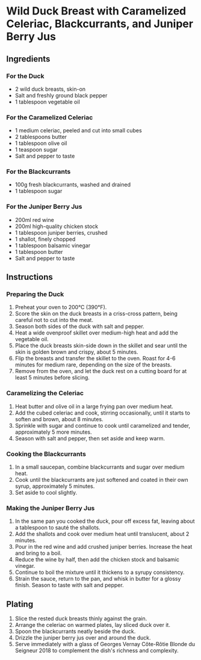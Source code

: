 # Wild Duck Breast with Caramelized Celeriac, Blackcurrants, and Juniper Berry Jus

## Ingredients

### For the Duck
- 2 wild duck breasts, skin-on
- Salt and freshly ground black pepper
- 1 tablespoon vegetable oil

### For the Caramelized Celeriac
- 1 medium celeriac, peeled and cut into small cubes
- 2 tablespoons butter
- 1 tablespoon olive oil
- 1 teaspoon sugar
- Salt and pepper to taste

### For the Blackcurrants
- 100g fresh blackcurrants, washed and drained
- 1 tablespoon sugar

### For the Juniper Berry Jus
- 200ml red wine
- 200ml high-quality chicken stock
- 1 tablespoon juniper berries, crushed
- 1 shallot, finely chopped
- 1 tablespoon balsamic vinegar
- 1 tablespoon butter
- Salt and pepper to taste

## Instructions

### Preparing the Duck
1. Preheat your oven to 200°C (390°F).
2. Score the skin on the duck breasts in a criss-cross pattern, being careful not to cut into the meat.
3. Season both sides of the duck with salt and pepper.
4. Heat a wide ovenproof skillet over medium-high heat and add the vegetable oil.
5. Place the duck breasts skin-side down in the skillet and sear until the skin is golden brown and crispy, about 5 minutes.
6. Flip the breasts and transfer the skillet to the oven. Roast for 4-6 minutes for medium rare, depending on the size of the breasts.
7. Remove from the oven, and let the duck rest on a cutting board for at least 5 minutes before slicing.

### Caramelizing the Celeriac
1. Heat butter and olive oil in a large frying pan over medium heat.
2. Add the cubed celeriac and cook, stirring occasionally, until it starts to soften and brown, about 8 minutes.
3. Sprinkle with sugar and continue to cook until caramelized and tender, approximately 5 more minutes.
4. Season with salt and pepper, then set aside and keep warm.

### Cooking the Blackcurrants
1. In a small saucepan, combine blackcurrants and sugar over medium heat.
2. Cook until the blackcurrants are just softened and coated in their own syrup, approximately 5 minutes.
3. Set aside to cool slightly.

### Making the Juniper Berry Jus
1. In the same pan you cooked the duck, pour off excess fat, leaving about a tablespoon to sauté the shallots.
2. Add the shallots and cook over medium heat until translucent, about 2 minutes.
3. Pour in the red wine and add crushed juniper berries. Increase the heat and bring to a boil.
4. Reduce the wine by half, then add the chicken stock and balsamic vinegar.
5. Continue to boil the mixture until it thickens to a syrupy consistency.
6. Strain the sauce, return to the pan, and whisk in butter for a glossy finish. Season to taste with salt and pepper.

## Plating
1. Slice the rested duck breasts thinly against the grain.
2. Arrange the celeriac on warmed plates, lay sliced duck over it.
3. Spoon the blackcurrants neatly beside the duck.
4. Drizzle the juniper berry jus over and around the duck.
5. Serve immediately with a glass of Georges Vernay Côte-Rôtie Blonde du Seigneur 2018 to complement the dish's richness and complexity.